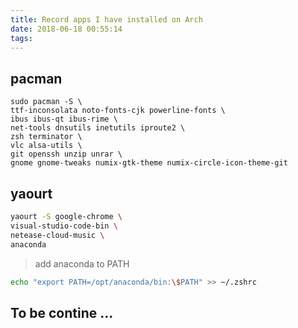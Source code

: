```yaml
---
title: Record apps I have installed on Arch
date: 2018-06-18 00:55:14
tags:
---
```


## pacman

```shell
sudo pacman -S \
ttf-inconsolata noto-fonts-cjk powerline-fonts \
ibus ibus-qt ibus-rime \
net-tools dnsutils inetutils iproute2 \
zsh terminator \
vlc alsa-utils \
git openssh unzip unrar \
gnome gnome-tweaks numix-gtk-theme numix-circle-icon-theme-git
```

## yaourt

```sh
yaourt -S google-chrome \
visual-studio-code-bin \
netease-cloud-music \
anaconda
```

> add anaconda to PATH

```sh
echo "export PATH=/opt/anaconda/bin:\$PATH" >> ~/.zshrc
```

## To be contine ...
